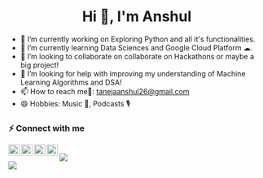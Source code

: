 <h1 align="center">Hi 👋, I'm Anshul</h1>


- 🔭 I’m currently working on Exploring Python and all it's functionalities.
- 🌱 I’m currently learning Data Sciences and Google Cloud Platform ☁.
- 👯 I’m looking to collaborate on collaborate on Hackathons or maybe a big project!
- 🤔 I’m looking for help with improving my understanding of Machine Learning Algorithms and DSA!
- 📫 How to reach me📧: tanejaanshul26@gmail.com
- 😄 Hobbies: Music 🎵, Podcasts 🎙

### ⚡ Connect with me

[<img align="left" alt="anshul | LinkedIn" width="22px" src="https://cdn.jsdelivr.net/npm/simple-icons@v3/icons/linkedin.svg" />](https://www.linkedin.com/in/anshul-1493a3145)
[<img align="left" alt="anshul | Twitter" width="22px" src="https://cdn.jsdelivr.net/npm/simple-icons@v3/icons/twitter.svg" />](https://twitter.com/AnshulTaneja10)
[<img align="left" alt="anshul | Instagram" width="22px" src="https://cdn.jsdelivr.net/npm/simple-icons@v3/icons/instagram.svg" />](https://www.instagram.com/anshullllll._/?igshid=c8ntcez21m7j)
[<img align="left" alt="anshul | Facebook" width="22px" src="https://cdn.jsdelivr.net/npm/simple-icons@v3/icons/facebook.svg" />](https://www.facebook.com/anshul.taneja.5621/?viewas=)

<br>


<img src="https://github-readme-stats.vercel.app/api?username=anshultaneja&count_private=true&show_icons=true&hide_border=true" />

<br>

<img src="https://github-readme-stats.vercel.app/api/top-langs/?username=anshultaneja" />
